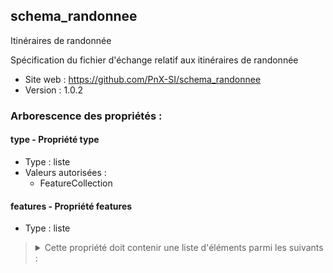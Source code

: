 <MenuSchema />

## schema_randonnee

Itinéraires de randonnée

Spécification du fichier d'échange relatif aux itinéraires de randonnée

- Site web : https://github.com/PnX-SI/schema_randonnee
- Version : 1.0.2

### Arborescence des propriétés :

#### type - Propriété type
- Type : liste
- Valeurs autorisées :
   - FeatureCollection

#### features - Propriété features
- Type : liste

<blockquote>
<details>

<summary>Cette propriété doit contenir une liste d'éléments parmi les suivants :</summary>

#### GeoJSON Feature - Propriété features
- Valeur optionnelle
- Type : dictionnaire (clés-valeurs)

<blockquote>
<details>

<summary>Cet objet doit contenir les champs suivants :</summary>

#### type - Propriété type
- Type : liste
- Valeurs autorisées :
   - Feature

#### properties - Propriété properties
- Type : dictionnaire (clés-valeurs)

<blockquote>
<details>

<summary>Cet objet doit contenir les champs suivants :</summary>

#### Identifiant de l’objet dans sa BDD source - Propriété id_local
> *Exemple : 37037*
- Valeur optionnelle
- Type : chaîne de caractères

#### Structure(s) productrice(s) de l'itinéraire - Propriété producteur
> *Exemple : Parc national des Cévennes*
- Valeur optionnelle
- Type : chaîne de caractères

#### Contact de la structure publicatrice du jeu de données - Propriété contact
> *Exemple : contact@cevennes-parcnational.fr*
- Valeur optionnelle
- Type : chaîne de caractères ou vide

#### Identifiant unique de type UUID - Propriété uuid
> *Description : Identifiant unique généré de préférence par la BDD source*<br>
> *Exemple : 123e4567-e89b-12d3-a456-426614174000*
- Valeur optionnelle
- Type : chaîne de caractères ou vide

#### URL de la fiche source de l'itinéraire - Propriété url
> *Exemple : https://destination.cevennes-parcnational.fr/sentiers-de-decouverte/mas-cevenol-de-la-roquette/*
- Valeur optionnelle
- Type : chaîne de caractères ou vide

#### Identifiant de la relation OSM correspondante - Propriété id_osm
> *Exemple : 1913426*
- Valeur optionnelle
- Type : nombre entier ou vide

#### Nom de l'itinéraire - Propriété nom_itineraire
> *Exemple : Mas cévenol de la Roquette*
- Valeur optionnelle
- Type : chaîne de caractères

#### Pratique de l'itinéraire - Propriété pratique
> *Exemple : pédestre*
- Valeur optionnelle
- Type : chaîne de caractères
- Valeurs autorisées :
   - pédestre
   - trail
   - VTT
   - cyclo
   - gravel
   - équestre
   - ski de fond
   - ski de rando
   - raquettes
   - autre

#### Type d'itinéraire - Propriété type_itineraire
> *Description : Défini en fonction des points de départ et d'arrivée de l'itinéraire.*<br>
> *Exemple : boucle*
- Valeur optionnelle
- Type : chaîne de caractères ou vide
- Valeurs autorisées :
   - aller-retour
   - boucle
   - aller simple
   - itinérance
   - étape

#### Noms des communes traversées par l'itinéraire - Propriété communes_nom
> *Exemple : Molezon, Florac, Cocurès*
- Valeur optionnelle
- Type : chaîne de caractères ou vide

#### Codes INSEE des communes traversées par l'itinéraire - Propriété communes_code
> *Exemple : 48098, 48061, 48050*
- Valeur optionnelle
- Type : chaîne de caractères ou vide

#### Nom du point de départ - Propriété depart
> *Exemple : Devant l'office de tourisme de Florac*
- Valeur optionnelle
- Type : chaîne de caractères

#### Nom du point d'arrivée - Propriété arrivee
> *Exemple : Devant l'office de tourisme de Florac*
- Valeur optionnelle
- Type : chaîne de caractères

#### Durée de l'itinéraire en heures - Propriété duree
> *Exemple : 2*
- Valeur optionnelle
- Type : nombre ou vide

#### Balisage(s) utilisé(s) sur l'itinéraire - Propriété balisage
> *Exemple : GR, GRP, PNC*
- Valeur optionnelle
- Type : chaîne de caractères ou vide

#### Longueur de l'itinéraire (en mètres) - Propriété longueur
> *Exemple : 2300*
- Valeur optionnelle
- Type : nombre ou vide

#### Difficulté de l'itinéraire - Propriété difficulte
> *Description : Selon l'échelle de la plateforme source des données, prend généralement en compte la longueur, le dénivelé et la cotation technique de l'itinéraire*<br>
> *Exemple : Très facile*
- Valeur optionnelle
- Type : chaîne de caractères ou vide

#### Altitude maximum de l'itinéraire (en mètres) - Propriété altitude_max
> *Exemple : 638*
- Valeur optionnelle
- Type : nombre entier ou vide

#### Altitude minimum de l'itinéraire (en mètres) - Propriété altitude_min
> *Exemple : 504*
- Valeur optionnelle
- Type : nombre entier ou vide

#### Dénivelé positif de l'itinéraire (en mètres) - Propriété denivele_positif
> *Exemple : 159*
- Valeur optionnelle
- Type : nombre entier ou vide

#### Dénivelé négatif de l'itinéraire (en mètres) - Propriété denivele_negatif
> *Exemple : 159*
- Valeur optionnelle
- Type : nombre entier ou vide

#### Description détaillée (pas à pas) du tracé de l'itinéraire - Propriété instructions
> *Exemple : Au parking, prendre la route sur 300 m pour trouver la première balise. Après la balise numéro 2, quitter la route à gauche par le sentier étroit, pouvant être glissant après la pluie*
- Valeur optionnelle
- Type : chaîne de caractères

#### Présentation détaillée de l'itinéraire - Propriété presentation
> *Description : Description des particularités de l'itinéraire : paysages, patrimoines, ambiance...*<br>
> *Exemple : Ce sentier permet de découvrir un vallon à l’écart des grands axes de circulation, très évocateur de l’ambiance particulière des hautes vallées cévenoles du versant méditerranéen. Du moulin jusqu'à l'ensemble des habitations à mi-versant, le sentier grimpe à l'ombre des chênes verts et des châtaigniers, dans la fraîcheur du valat. Cette promenade est l'occasion de comprendre comment les Cévenols ont géré et valorisé cet environnement. De l'art de bâtir aux aménagements hydrauliques, toutes les composantes de l'organisation traditionnelle de l'espace sont évoquées dans un site au caractère préservé.*
- Valeur optionnelle
- Type : chaîne de caractères ou vide

#### Présentation courte résumant l'itinéraire - Propriété presentation_courte
> *Exemple : Ce sentier, niché au creux d'une vallée au charme préservé, est idéal pour imaginer le passé et mieux comprendre la vie d'aujourd'hui en Cévennes.*
- Valeur optionnelle
- Type : chaîne de caractères ou vide

#### Thèmes ou mots-clefs caractérisant l'itinéraire - Propriété themes
> *Exemple : Architecture et village, Causses et Cévennes / UNESCO*
- Valeur optionnelle
- Type : chaîne de caractères ou vide

#### Recommandations sur l'itinéraire - Propriété recommandations
> *Description : Information sur les passages difficiles, la sécurité, les points de vigilance et l'équipement nécessaire*<br>
> *Exemple : En été, sentier à réaliser de préférence le matin. Passages glissants par temps pluvieux. L’itinéraire que vous allez suivre chemine à travers plusieurs propriétés privées. Ne vous écartez pas de l’itinéraire balisé. Sa mise à disposition repose sur votre discrétion. Les randonnées équestre et à VTT ne sont pas autorisées ou adaptées sur les sentiers d'interprétation.*
- Valeur optionnelle
- Type : chaîne de caractères ou vide

#### Accessibilité de l'itinéraire à des publics particuliers - Propriété accessibilite
> *Exemple : Aménagements PMR*
- Valeur optionnelle
- Type : chaîne de caractères ou vide

#### Informations sur les accès routiers - Propriété acces_routier
> *Exemple : D 983 jusqu'à Pont-Ravagers, (à 12 km de Barre-des-Cévennes et 2 km de Sainte-Croix-Vallée-Française). À Pont-Ravagers, prendre la voie communale (panneau route étroite et sinueuse) qui mène au hameau de Trabassac. Environ 10 minutes de voiture depuis Pont-Ravagers*
- Valeur optionnelle
- Type : chaîne de caractères ou vide

#### Informations sur les accès en transports en commun - Propriété transports_commun
> *Exemple : Navettes en juillet et août depuis tel village, informations sur le site de l'Office du Tourisme*
- Valeur optionnelle
- Type : chaîne de caractères ou vide

#### Informations sur le parking - Propriété parking_info
> *Exemple : Parking du sentier, sur la voie communale qui mène de Pont-Ravagers à Trabassac*
- Valeur optionnelle
- Type : chaîne de caractères ou vide

#### Localisation du parking - Propriété parking_geometrie
> *Description : Coordonnées géographiques du parking au format WKT avec une projection EPSG:4326 (wgs84)*<br>
> *Exemple : POINT(3.71589, 44.22073)*
- Valeur optionnelle
- Type : chaîne de caractères ou vide

#### Date de création de l'itinéraire dans sa BDD source (AAAA-MM-JJ) - Propriété date_creation
> *Exemple : 2015-09-24*
- Valeur optionnelle
- Type : chaîne de caractères ou vide
- Motif : `[12]\d{3}-(0[1-9]|1[0-2])-(0[1-9]|[12]\d|3[01])`

#### Date de dernière modification de l'itinéraire dans sa BDD source (AAAA-MM-JJ) - Propriété date_modification
> *Exemple : 2018-06-18*
- Valeur optionnelle
- Type : chaîne de caractères ou vide
- Motif : `[12]\d{3}-(0[1-9]|1[0-2])-(0[1-9]|[12]\d|3[01])`

#### Type de média - Propriété type_media
> *Exemple : audio*
- Valeur optionnelle
- Type : chaîne de caractères ou vide
- Valeurs autorisées :
   - image
   - video
   - texte
   - audio
   - pdf
   - autre

#### URL du média - Propriété url
> *Exemple : https://geotrek-admin.cevennes-parcnational.net/media/paperclip/trekking_trek/37037/08664.jpg*
- Valeur optionnelle
- Type : chaîne de caractères

#### Titre du média - Propriété titre
> *Exemple : La Roquette*
- Valeur optionnelle
- Type : chaîne de caractères ou vide

#### Auteur du média - Propriété auteur
> *Exemple : © Olivier Prohin*
- Valeur optionnelle
- Type : chaîne de caractères ou vide

#### Licence d'utilisation du média - Propriété licence
> *Exemple : Propriétaire*
- Valeur optionnelle
- Type : chaîne de caractères ou vide

#### id_local de l'itinéraire parent dans sa BDD source - Propriété itineraire_parent
> *Description : Dans le cadre d'une itinérance, l'itinéraire parent est celui qui contient les itinéraires enfants, ou étapes*<br>
> *Exemple : 256*
- Valeur optionnelle
- Type : chaîne de caractères ou vide

#### Types de sol sur lesquels se parcourt l'itinéraire - Propriété type_sol
> *Exemple : bitume, terre*
- Valeur optionnelle
- Type : chaîne de caractères ou vide

#### Inscription au PDIPR - Propriété pdipr_inscription
> *Exemple : True*
- Valeur optionnelle
- Type : booléen ou vide

#### Date d'inscription au PDIPR (AAAA-MM-JJ) - Propriété pdipr_date_inscription
> *Exemple : 2019-05-07*
- Valeur optionnelle
- Type : chaîne de caractères ou vide
- Motif : `[12]\d{3}-(0[1-9]|1[0-2])-(0[1-9]|[12]\d|3[01])`

</details>
</blockquote>


</details>
</blockquote>

</details>
</blockquote>


